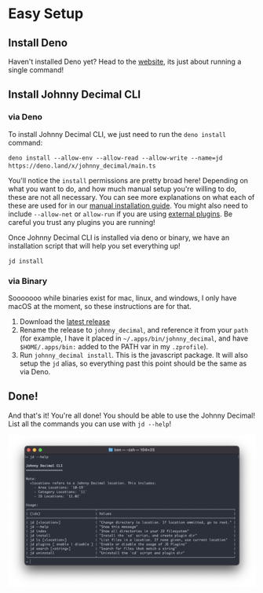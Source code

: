 # Easy Setup

## Install Deno

Haven't installed Deno yet? Head to the [website](https://deno.land/#installation), its just about running a single command! 

## Install Johnny Decimal CLI

### via Deno

To install Johnny Decimal CLI, we just need to run the `deno install` command:

```
deno install --allow-env --allow-read --allow-write --name=jd https://deno.land/x/johnny_decimal/main.ts
```

You'll notice the `install` permissions are pretty broad here! Depending on what you want to do, and how much manual setup you're willing to do, these are not all necessary. You can see more explanations on what each of these are used for in our [manual installation guide](./setup_manually). You might also need to include `--allow-net` or `allow-run` if you are using [external plugins](https://johnny.bpev.me/guide/plugins/plugin_usage.html#enabling-plugins). Be careful you trust any plugins you are running!

Once Johnny Decimal CLI is installed via deno or binary, we have an installation script that will help you set everything up!

```
jd install
```


### via Binary

Sooooooo while binaries exist for mac, linux, and windows, I only have macOS at the moment, so these instructions are for that.

1. Download the [latest release](https://github.com/bpevs/johnny_decimal/releases)
2. Rename the release to `johnny_decimal`, and reference it from your `path` (for example, I have it placed in `~/.apps/bin/johnny_decimal`, and have `$HOME/.apps/bin:` added to the PATH var in my `.zprofile`).
3. Run `johnny_decimal install`. This is the javascript package. It will also setup the `jd` alias, so everything past this point should be the same as via Deno.

## Done!

And that's it!  You're all done! You should be able to use the Johnny Decimal!  List all the commands you can use with `jd --help`!

![Using Johnny Decimal](../assets/screenshots/screenshot-help.png)

